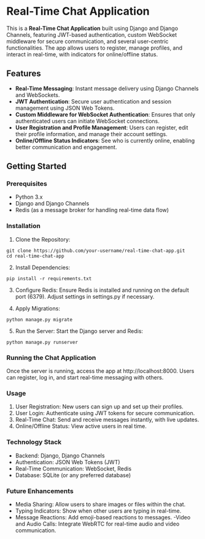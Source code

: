 # Real-Time Chat Application

This is a **Real-Time Chat Application** built using Django and Django Channels, featuring JWT-based authentication, custom WebSocket middleware for secure communication, and several user-centric functionalities. The app allows users to register, manage profiles, and interact in real-time, with indicators for online/offline status.

## Features

- **Real-Time Messaging**: Instant message delivery using Django Channels and WebSockets.
- **JWT Authentication**: Secure user authentication and session management using JSON Web Tokens.
- **Custom Middleware for WebSocket Authentication**: Ensures that only authenticated users can initiate WebSocket connections.
- **User Registration and Profile Management**: Users can register, edit their profile information, and manage their account settings.
- **Online/Offline Status Indicators**: See who is currently online, enabling better communication and engagement.

## Getting Started
### Prerequisites
- Python 3.x
- Django and Django Channels
- Redis (as a message broker for handling real-time data flow)
### Installation
1. Clone the Repository:
```code
git clone https://github.com/your-username/real-time-chat-app.git
cd real-time-chat-app
```
2. Install Dependencies:
```code
pip install -r requirements.txt
```
3. Configure Redis:
 Ensure Redis is installed and running on the default port (6379). Adjust settings in settings.py if necessary.

4. Apply Migrations:
```code
python manage.py migrate
```
5. Run the Server:
 Start the Django server and Redis:
 
```code
python manage.py runserver
```
### Running the Chat Application
Once the server is running, access the app at http://localhost:8000. Users can register, log in, and start real-time messaging with others.

### Usage
1. User Registration: New users can sign up and set up their profiles.
2. User Login: Authenticate using JWT tokens for secure communication.
3. Real-Time Chat: Send and receive messages instantly, with live updates.
4. Online/Offline Status: View active users in real time.

### Technology Stack
- Backend: Django, Django Channels
- Authentication: JSON Web Tokens (JWT)
- Real-Time Communication: WebSocket, Redis
- Database: SQLite (or any preferred database)
### Future Enhancements
- Media Sharing: Allow users to share images or files within the chat.
- Typing Indicators: Show when other users are typing in real-time.
- Message Reactions: Add emoji-based reactions to messages.
-Video and Audio Calls: Integrate WebRTC for real-time audio and video communication.
